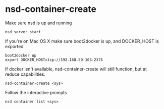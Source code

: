 # nsd-container-create

Make sure nsd is up and running
```
nsd server start
```

If you're on Mac OS X make sure boot2docker is up, and
DOCKER_HOST is exported

```
boot2docker up
export DOCKER_HOST=tcp://192.168.59.103:2375
```

If docker isn't available, nsd-container-create will
still function, but at reduce capabilities.


```
nsd-container-create <sys>
```

Follow the interactive prompts

```
nsd container list <sys>
```

